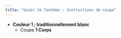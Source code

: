 ```yaml
---
title: "Gozer le fantôme : Instructions de coupe"
---
```


- **Couleur 1 ; traditionnellement blanc**
  - Coupe **1 Corps**
